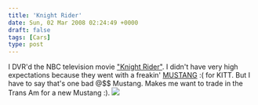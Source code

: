 ```yaml
---
title: 'Knight Rider'
date: Sun, 02 Mar 2008 02:24:49 +0000
draft: false
tags: [Cars]
type: post
---
```


I DVR'd the NBC television movie ["Knight Rider"](http://www.knightridermovie.com/). I didn't have very high expectations because they went with a freakin' [MUSTANG](http://carscoop.blogspot.com/2007/11/shelby-gt500-kr-to-star-in-new-knight.html) :( for KITT. But I have to say that's one bad @$$ Mustang. Makes me want to trade in the Trans Am for a new Mustang :). ![](http://www.knightridermovie.com/images/index_07.gif)